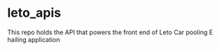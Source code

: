 # leto_apis
This repo holds the API that powers the front end of Leto Car pooling E hailing application
